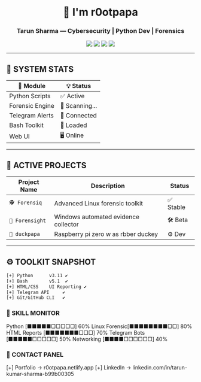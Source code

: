 <h1 align="center">🧠 I'm r0otpapa</h1>
<h3 align="center">Tarun Sharma — Cybersecurity | Python Dev | Forensics</h3>

<p align="center">
  <img src="https://img.shields.io/badge/System-Active-brightgreen?style=flat&logo=linux"/>
  <img src="https://img.shields.io/badge/User-r0otpapa-blue?style=flat&logo=github"/>
  <img src="https://img.shields.io/badge/Shell-Bash-lightgrey?style=flat&logo=gnubash"/>
  <img src="https://img.shields.io/badge/Last_Update-Auto--Sync-orange?style=flat"/>
</p>

---

## 🧪 SYSTEM STATS

| 🔧 Module         | 💡 Status        |
|------------------|------------------|
| Python Scripts    | ✅ Active         |
| Forensic Engine   | 🔁 Scanning...    |
| Telegram Alerts   | 📡 Connected      |
| Bash Toolkit      | 🧰 Loaded         |
| Web UI            | 🖥️  Online         |

---

## 🔐 ACTIVE PROJECTS

| Project Name      | Description                                 | Status     |
|-------------------|---------------------------------------------|------------|
| `🕵️ Forensiq`        | Advanced Linux forensic toolkit             | ✅ Stable   |
| `📎 Forensight`      | Windows automated evidence collector        | 🛠 Beta     |
| `🦆 duckpapa`      | Raspberry pi zero w as rbber duckey            | ⚙️ Dev      |

---

## ⚙️ TOOLKIT SNAPSHOT

```bash
[+] Python      v3.11 ✔
[+] Bash        v5.1  ✔
[+] HTML/CSS    UI Reporting ✔
[+] Telegram API     ✔
[+] Git/GitHub CLI   ✔
```

### 🧠 SKILL MONITOR


Python        [■■■■■□□□□□] 60%
Linux Forensic[■■■■■■■■□□] 80%
HTML Reports  [■■■■■■■□□□] 70%
Telegram Bots [■■■■■□□□□□] 50%
Networking     [■■■■□□□□□□] 40%


### 📡 CONTACT PANEL


[+] Portfolio   → r0otpapa.netlify.app
[+] LinkedIn    → linkedin.com/in/tarun-kumar-sharma-b99b00305

